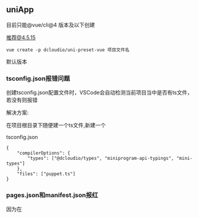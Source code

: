 ## uniApp

目前只能@vue/cli@4 版本及以下创建

推荐@4.5.15

```
vue create -p dcloudio/uni-preset-vue 项目文件名
```

默认版本

### tsconfig.json报错问题

创建tsconfig.json配置文件时，VSCode会自动检测当前项目当中是否有ts文件，若没有则报错

解决方案:

在项目根目录下随便建一个ts文件,新建一个

tsconfig.json

```
{
    "compilerOptions": {
        "types": ["@dcloudio/types", "miniprogram-api-typings", "mini-types"]
    }, 
    "files": ["puppet.ts"]
}
```

### pages.json和manifest.json报红

因为在